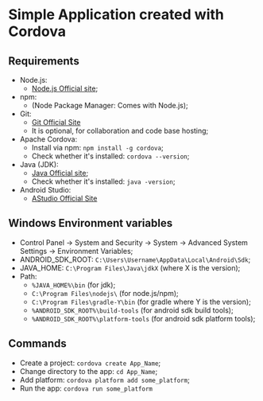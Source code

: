 # Simple Application created with Cordova

## Requirements
- Node.js: 
  - [Node.js Official site](https://nodejs.org/en/);
- npm: 
  - (Node Package Manager: Comes with Node.js);
- Git: 
  - [Git Official Site](http://git-scm.com/) 
  - It is optional, for collaboration and code base hosting;
- Apache Cordova:
  - Install via npm: `npm install -g cordova`;
  - Check whether it's installed: `cordova --version`;
- Java (JDK):
  - [Java Official site](https://www.oracle.com/java/technologies/javase/javase-jdk8-downloads.html);  
  - Check whether it's installed: `java -version`;
- Android Studio:
  - [AStudio Official Site](https://developer.android.com/studio/index.html)

## Windows Environment variables
- Control Panel &#8594; System and Security &#8594; System &#8594; Advanced System Settings &#8594; Environment Variables;
- ANDROID_SDK_ROOT: `C:\Users\Username\AppData\Local\Android\Sdk`;
- JAVA_HOME: `C:\Program Files\Java\jdkX` (where X is the version);
- Path:
  - `%JAVA_HOME%\bin` (for jdk);
  - `C:\Program Files\nodejs\` (for node.js/npm);
  - `C:\Program Files\gradle-Y\bin` (for gradle where Y is the version);
  - `%ANDROID_SDK_ROOT%\build-tools` (for android sdk build tools);
  - `%ANDROID_SDK_ROOT%\platform-tools` (for android sdk platform tools);

## Commands
- Create a project: `cordova create App_Name`;
- Change directory to the app: `cd App_Name`;
- Add platform: `cordova platform add some_platform`;
- Run the app: `cordova run some_platform`
